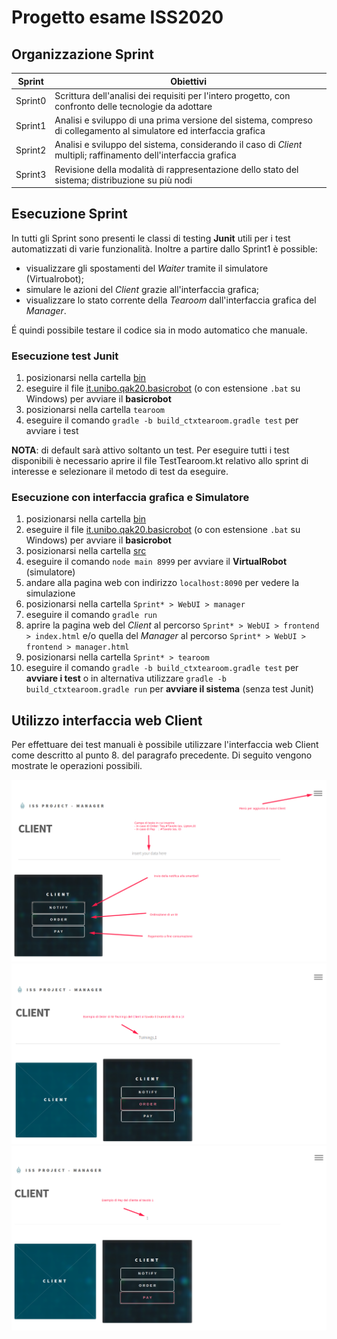 # Progetto esame ISS2020
## Organizzazione Sprint
|Sprint           |Obiettivi                      |
|-----------------|-------------------------------|
|Sprint0	      |Scrittura dell'analisi dei requisiti per l'intero progetto, con confronto delle tecnologie da adottare        |
|Sprint1          |Analisi e sviluppo di una prima versione del sistema, compreso di collegamento al simulatore ed interfaccia grafica            |
|Sprint2          |Analisi e sviluppo del sistema, considerando il caso di *Client* multipli; raffinamento dell'interfaccia grafica|
|Sprint3          |Revisione della modalità di rappresentazione dello stato del sistema; distribuzione su più nodi|

## Esecuzione Sprint
In tutti gli Sprint sono presenti  le classi di testing **Junit** utili per i test automatizzati di varie funzionalità.
Inoltre a partire dallo Sprint1 è possible:
* visualizzare gli spostamenti del *Waiter* tramite il simulatore (Virtualrobot);
* simulare le azioni del *Client* grazie all'interfaccia grafica;
* visualizzare lo stato corrente della *Tearoom* dall'interfaccia grafica del *Manager*.

É quindi possibile testare il codice sia in modo automatico che manuale.

### Esecuzione test Junit

1. posizionarsi nella cartella [bin](Utils/it.unibo.qak20.basicrobot-1.0/bin)
2. eseguire il file [it.unibo.qak20.basicrobot](Utils/it.unibo.qak20.basicrobot-1.0/bin/it.unibo.qak20.basicrobot) (o con estensione `.bat` su Windows) per avviare il **basicrobot**
4.  posizionarsi nella cartella `tearoom`
5. eseguire il comando `gradle -b build_ctxtearoom.gradle test` per avviare i test

**NOTA**: di default sarà attivo soltanto un test. Per eseguire tutti i test disponibili è necessario aprire il file TestTearoom.kt relativo allo sprint di interesse e selezionare il metodo di test da eseguire.

### Esecuzione con interfaccia grafica e Simulatore
1. posizionarsi nella cartella [bin](Utils/it.unibo.qak20.basicrobot-1.0/bin)
2. eseguire il file [it.unibo.qak20.basicrobot](Utils/it.unibo.qak20.basicrobot-1.0/bin/it.unibo.qak20.basicrobot) (o con estensione `.bat` su Windows) per avviare il **basicrobot**
3. posizionarsi nella cartella [src](Utils/it.unibo.virtualRobot2020/node/WEnv/server/src) 
4. eseguire il comando `node main 8999` per avviare il **VirtualRobot** (simulatore)
5. andare alla pagina web con indirizzo `localhost:8090` per vedere la simulazione
6. posizionarsi nella cartella `Sprint* > WebUI > manager`
7. eseguire il comando `gradle run`
8. aprire la pagina web del *Client* al percorso `Sprint* > WebUI > frontend > index.html` e/o quella del *Manager* al percorso `Sprint* > WebUI > frontend > manager.html`
9. posizionarsi nella cartella `Sprint* > tearoom`
10. eseguire il comando `gradle -b build_ctxtearoom.gradle test` per **avviare i test** o in alternativa utilizzare `gradle -b build_ctxtearoom.gradle run` per **avviare il sistema** (senza test Junit)

## Utilizzo interfaccia web Client
Per effettuare dei test manuali è possibile utilizzare l'interfaccia web Client come descritto al punto 8. del paragrafo precedente.
Di seguito vengono mostrate le operazioni possibili.

![Prima schermata con sintesi operazioni](Img/1.png "Prima schermata con sintesi operazioni")
![Esempio Order](Img/2.png "Esempio Order")
![Esempio Pay](Img/3.png "Esempio Pay")
